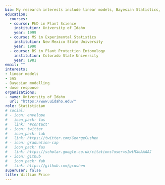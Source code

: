 ```yaml
---
bio: My research interests include linear models, Bayesian Statistics, and nonlinear models.
education:
  courses:
  - course: PhD in Plant Science
    institution: University of Idaho
    year: 1999
  - course: MS in Experimental Statistics
    institution: New Mexico State University
    year: 1990
  - course: BS in Plant Protection Entomology
    institution: Colorado State University
    year: 1981
email: ""
interests:
- linear models
- SAS
- Bayesian modelling
- dose response
organizations:
- name: University of Idaho
  url: "https://www.uidaho.edu/"
role: Statistician
# social:
# - icon: envelope
#   icon_pack: fas
#   link: '#contact'
# - icon: twitter
#   icon_pack: fab
#   link: https://twitter.com/GeorgeCushen
# - icon: graduation-cap
#   icon_pack: fas
#   link: https://scholar.google.co.uk/citations?user=sIwtMXoAAAAJ
# - icon: github
#   icon_pack: fab
#   link: https://github.com/gcushen
superuser: false
title: William Price
---
```



